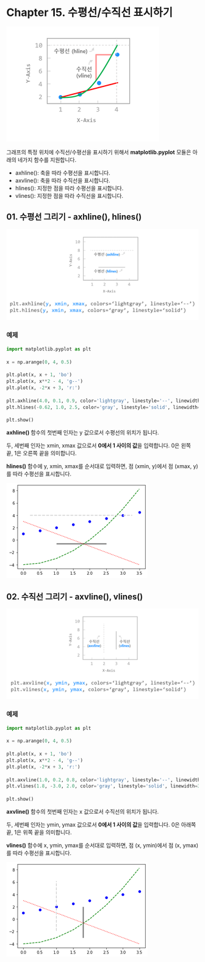 # Chapter 15. 수평선/수직선 표시하기

![15-1](image/15/15-1.png)

그래프의 특정 위치에 수직선/수평선을 표시하기 위해서 **matplotlib.pyplot** 모듈은 아래의 네가지 함수를 지원합니다.

- axhline(): 축을 따라 수평선을 표시합니다.
- axvline(): 축을 따라 수직선을 표시합니다.
- hlines(): 지정한 점을 따라 수평선을 표시합니다.
- vlines(): 지정한 점을 따라 수직선을 표시합니다.



## 01. 수평선  그리기 - axhline(), hlines()

![15-2](image/15/15-2.png)

### 예제

```python
import matplotlib.pyplot as plt

x = np.arange(0, 4, 0.5)

plt.plot(x, x + 1, 'bo')
plt.plot(x, x**2 - 4, 'g--')
plt.plot(x, -2*x + 3, 'r:')

plt.axhline(4.0, 0.1, 0.9, color='lightgray', linestyle='--', linewidth=2)
plt.hlines(-0.62, 1.0, 2.5, color='gray', linestyle='solid', linewidth=3)

plt.show()
```

**axhline()** 함수의 첫번째 인자는 y 값으로서 수평선의 위치가 됩니다.

두, 세번째 인자는 xmin, xmax 값으로서 **0에서 1 사이의 값**을 입력합니다. 0은 왼쪽 끝, 1은 오른쪽 끝을 의미합니다.

**hlines()** 함수에 y, xmin, xmax를 순서대로 입력하면, 점 (xmin, y)에서 점 (xmax, y)를 따라 수평선을 표시합니다.

![15-3](image/15/15-3.png)



## 02. 수직선 그리기 - axvline(), vlines()

![15-4](image/15/15-4.png)

### 예제

```python
import matplotlib.pyplot as plt

x = np.arange(0, 4, 0.5)

plt.plot(x, x + 1, 'bo')
plt.plot(x, x**2 - 4, 'g--')
plt.plot(x, -2*x + 3, 'r:')

plt.axvline(1.0, 0.2, 0.8, color='lightgray', linestyle='--', linewidth=2)
plt.vlines(1.8, -3.0, 2.0, color='gray', linestyle='solid', linewidth=3)

plt.show()
```

**axvline()** 함수의 첫번째 인자는 x 값으로서 수직선의 위치가 됩니다.

두, 세번째 인자는 ymin, ymax 값으로서 **0에서 1 사이의 값**을 입력합니다. 0은 아래쪽 끝, 1은 위쪽 끝을 의미합니다.

**vlines()** 함수에 x, ymin, ymax를 순서대로 입력하면, 점 (x, ymin)에서 점 (x, ymax)를 따라 수평선을 표시합니다.

![15-5](image/15/15-5.png)

